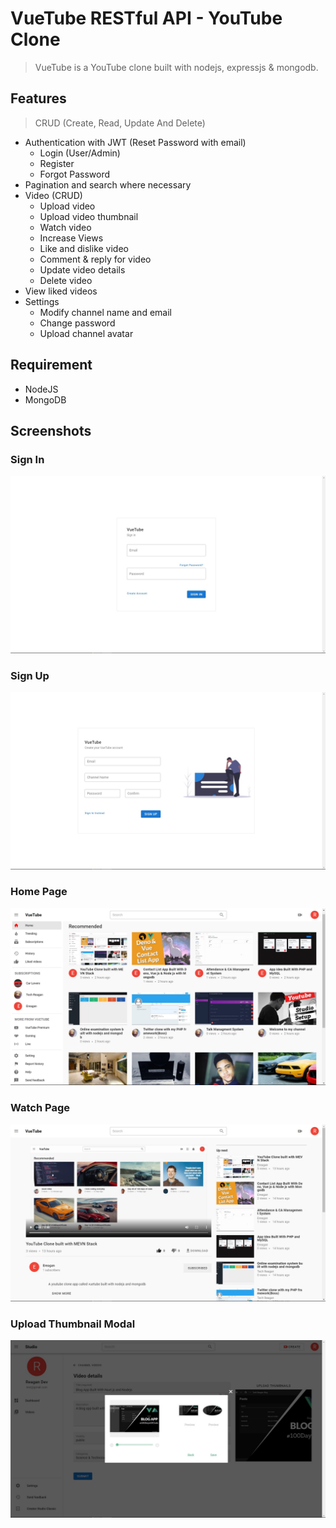 # VueTube RESTful API - YouTube Clone

> VueTube is a YouTube clone built with nodejs, expressjs & mongodb.

## Features

> CRUD (Create, Read, Update And Delete)

- Authentication with JWT (Reset Password with email)
  - Login (User/Admin)
  - Register
  - Forgot Password
- Pagination and search where necessary
- Video (CRUD)
  - Upload video
  - Upload video thumbnail
  - Watch video
  - Increase Views
  - Like and dislike video
  - Comment & reply for video
  - Update video details
  - Delete video
- View liked videos
- Settings
  - Modify channel name and email
  - Change password
  - Upload channel avatar

## Requirement

- NodeJS
- MongoDB

## Screenshots

### Sign In

![Screenshot](screenshots/20%20-%20Sign%20in.jpg)

### Sign Up

![Screenshot](screenshots/21%20-%20Sign%20up.jpg)

### Home Page

![Screenshot](screenshots/1%20-%20Home.jpg)

### Watch Page

![Screenshot](screenshots/7%20-%20Watch.jpg)

### Upload Thumbnail Modal

![Screenshot](screenshots/16%20-%20Upload%20Thumbnail%20Modal.jpg)
